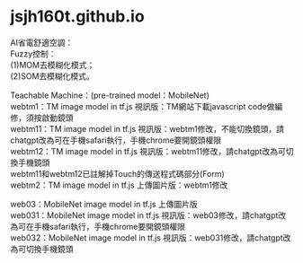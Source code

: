 # jsjh160t.github.io

AI省電舒適空調：<br>
Fuzzy控制：<br>
(1)MOM去模糊化模式；<br>
(2)SOM去模糊化模式。<br>

Teachable Machine：(pre-trained model：MobileNet)<br>
webtm1：TM image model in tf.js 視訊版：TM網站下載javascript code做編修，須按啟動鏡頭<br>
webtm11：TM image model in tf.js 視訊版：webtm1修改，不能切換鏡頭，請chatgpt改為可在手機safari執行，手機chrome要開鏡頭權限<br>
webtm12：TM image model in tf.js 視訊版：webtm11修改，請chatgpt改為可切換手機鏡頭<br>
webtm11和webtm12已註解掉Touch的傳送程式碼部分(Form)<br>
webtm2：TM image model in tf.js 上傳圖片版：webtm1修改<br>

web03：MobileNet image model in tf.js 上傳圖片版<br>
web031：MobileNet image model in tf.js 視訊版：web03修改，請chatgpt改為可在手機safari執行，手機chrome要開鏡頭權限<br>
web032：MobileNet image model in tf.js 視訊版：web031修改，請chatgpt改為可切換手機鏡頭<br>
